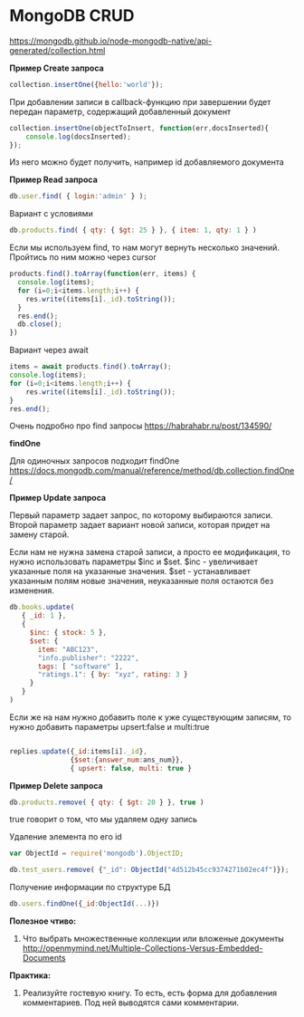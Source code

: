 # MongoDB CRUD

https://mongodb.github.io/node-mongodb-native/api-generated/collection.html


**Пример Create запроса**

```js
collection.insertOne({hello:'world'});
```

При добавлении записи в callback-функцию при завершении будет передан параметр, содержащий добавленный документ

```js
collection.insertOne(objectToInsert, function(err,docsInserted){
    console.log(docsInserted);
});

```

Из него можно будет получить, например id добавляемого документа

**Пример Read запроса**

```js
db.user.find( { login:'admin' } );
```

Вариант с условиями

```js
db.products.find( { qty: { $gt: 25 } }, { item: 1, qty: 1 } )
```

Если мы используем find, то нам могут вернуть несколько значений. Пройтись по ним можно через cursor

```js
products.find().toArray(function(err, items) {
  console.log(items);
  for (i=0;i<items.length;i++) {
    res.write((items[i]._id).toString());
  }
  res.end();
  db.close();
})          
```

Вариант через await


```js
items = await products.find().toArray(); 
console.log(items);
for (i=0;i<items.length;i++) {
    res.write((items[i]._id).toString());
}
res.end();
```


Очень подробно про find запросы
https://habrahabr.ru/post/134590/


**findOne**

Для одиночных запросов подходит findOne
https://docs.mongodb.com/manual/reference/method/db.collection.findOne/


**Пример Update запроса**

Первый параметр задает запрос, по которому выбираются записи. Второй параметр задает вариант новой записи, которая придет на замену старой.


Если нам не нужна замена старой записи, а просто ее модификация, то нужно использовать параметры $inc и $set. $inc - увеличивает указанные поля на указанные значения. $set - устанавливает указанным полям новые значения, неуказанные поля остаются без изменения.

```js
db.books.update(
   { _id: 1 },
   {
     $inc: { stock: 5 },
     $set: {
       item: "ABC123",
       "info.publisher": "2222",
       tags: [ "software" ],
       "ratings.1": { by: "xyz", rating: 3 }
     }
   }
)

```

Если же на нам нужно добавить поле к уже существующим записям, то нужно добавить параметры upsert:false и multi:true

```js

replies.update({_id:items[i]._id},
               {$set:{answer_num:ans_num}},
               { upsert: false, multi: true }

```

**Пример Delete запроса**

```js
db.products.remove( { qty: { $gt: 20 } }, true )
```
true говорит о том, что мы удаляем одну запись

Удаление элемента по его id
```js
var ObjectId = require('mongodb').ObjectID;

db.test_users.remove( {"_id": ObjectId("4d512b45cc9374271b02ec4f")});
```

Получение информации по структуре БД
```js
db.users.findOne({_id:ObjectId(...)})
```

**Полезное чтиво:**

1. Что выбрать множественные коллекции или вложеные документы
http://openmymind.net/Multiple-Collections-Versus-Embedded-Documents


**Практика:**

1. Реализуйте гостевую книгу. То есть, есть форма для добавления комментариев. Под ней выводятся сами комментарии. 
